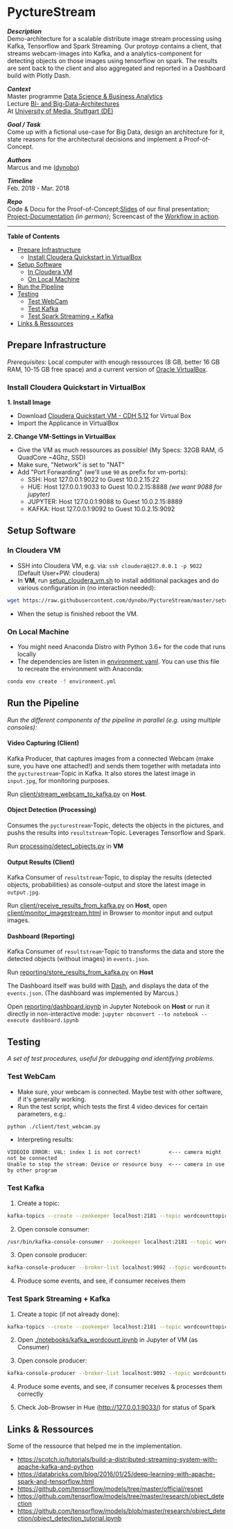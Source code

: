 # PyctureStream

***Description***<br>
Demo-architecture for a scalable distribute image stream processing using Kafka, Tensorflow and Spark Streaming. Our protoyp contains a client, that streams webcam-images into Kafka, and a analytics-component for detecting objects on those images using tensorflow on spark. The results are sent back to the client and also aggregated and reported in a Dashboard build with Plotly Dash.

***Context***<br>
Master programme [Data Science & Business Analytics](https://www.hdm-stuttgart.de/ds/de/)<br>Lecture [ BI- and Big-Data-Architectures](https://www.hdm-stuttgart.de/ds/de/weiterbildung/modul_09/)<br>At [University of Media, Stuttgart (DE)](https://www.hdm-stuttgart.de/)

***Goal / Task***<br>
Come up with a fictional use-case for Big Data, design an architecture for it, state reasons for the architectural decisions and implement a Proof-of-Concept.

***Authors***<br>
Marcus and me ([dynobo](https://github.com/dynobo))

***Timeline***<br>
Feb. 2018 - Mar. 2018

***Repo***<br>
 Code & Docu for the Proof-of-Concept;[Slides](slides.pdf) of our final presentation; [Project-Documentation](documentation.pdf) *(in german)*; Screencast of the [Workflow in action](poc_in_action.mkv).

----

 **Table of Contents**

<!-- TOC depthFrom:2 depthTo:3 withLinks:1 updateOnSave:1 orderedList:0 -->

- [Prepare Infrastructure](#prepare-infrastructure)
	- [Install Cloudera Quickstart in VirtualBox](#install-cloudera-quickstart-in-virtualbox)
- [Setup Software](#setup-software)
	- [In Cloudera VM](#in-cloudera-vm)
	- [On Local Machine](#on-local-machine)
- [Run the Pipeline](#run-the-pipeline)
- [Testing](#testing)
	- [Test WebCam](#test-webcam)
	- [Test Kafka](#test-kafka)
	- [Test Spark Streaming + Kafka](#test-spark-streaming-kafka)
- [Links & Ressources](#links-ressources)

<!-- /TOC -->

## Prepare Infrastructure
*Prerequisites:* Local computer with enough ressources (8 GB, better 16 GB RAM, 10-15 GB free space) and a current version of [Oracle VirtualBox](https://www.virtualbox.org/).

### Install Cloudera Quickstart in VirtualBox
**1. Install Image**
- Download [Cloudera Quickstart VM - CDH 5.12](https://www.cloudera.com/downloads/quickstart_vms/5-12.html) for Virtual Box
- Import the Applicance in VirtualBox

**2. Change VM-Settings in VirtualBox**
- Give the VM as much ressources as possible! (My Specs: 32GB RAM, i5 QuadCore ~4Ghz, SSD)
- Make sure, "Network" is set to "NAT"
- Add "Port Forwarding" (we'll use `90` as prefix for vm-ports):
    - SSH: Host 127.0.0.1:9022 to Guest 10.0.2.15:22
    - HUE:  Host 127.0.0.1:9033 to Guest 10.0.2.15:8888 *(we want 9088 for jupyter)*
    - JUPYTER:  Host 127.0.0.1:9088 to Guest 10.0.2.15:8889
    - KAFKA:   Host 127.0.0.1:9092 to Guest 10.0.2.15:9092

## Setup Software

### In Cloudera VM
- SSH into Cloudera VM, e.g. via: `ssh cloudera@127.0.0.1 -p 9022` (Default User+PW: cloudera)
- In **VM**, run [setup_cloudera_vm.sh](setup_cloudera_vm.sh) to install additional packages and do various configuration in (no interaction needed):
```bash
wget https://raw.githubusercontent.com/dynobo/PyctureStream/master/setup_cloudera_vm.sh && chmod +x ./setup_cloudera_vm.sh && ./setup_cloudera_vm.sh
```

- When the setup is finished reboot the VM.

### On Local Machine
- You might need Anaconda Distro with Python 3.6+ for the code that runs locally
- The dependencies are listen in [environment.yaml](environment.yaml). You can use this file to recreate the environment with Anaconda:
```bash
conda env create -f environment.yml
```

## Run the Pipeline
*Run the different components of the pipeline in parallel (e.g. using multiple consoles):*

#### Video Capturing (Client)
Kafka Producer, that captures images from a connected Webcam (make sure, you have one attached!) and sends them together with metadata into the `pycturestream`-Topic in Kafka. It also stores the latest image in `input.jpg`, for monitoring purposes.

Run [client/stream_webcam_to_kafka.py](client/stream_webcam_to_kafka.py) on **Host**.

#### Object Detection (Processing)
Consumes the `pycturestream`-Topic, detects the objects in the pictures, and pushs the results into `resultstream`-Topic. Leverages Tensorflow and Spark.

Run [processing/detect_objects.py](processing/detect_objects.py) in **VM**

#### Output Results (Client)
Kafka Consumer of `resultstream`-Topic, to display the results (detected objects, probabilities) as console-output and store the latest image in `output.jpg`.

Run [client/receive_results_from_kafka.py](client/receive_results_from_kafka.py) on **Host**, open [client/monitor_imagestream.html](client/monitor_imagestream.html) in Browser to monitor input and output images.

#### Dashboard (Reporting)
Kafka Consumer of `resultstream`-Topic to transforms the data and store the detected objects (without images) in `events.json`.

Run [reporting/store_results_from_kafka.py](reporting/store_results_from_kafka.py) on **Host**

The Dashboard itself was build with [Dash](https://plot.ly/products/dash/), and displays the data of the `events.json`. (The dashboard was implemented by Marcus.)

Open [reporting/dashboard.ipynb](reporting/dashboard.ipynb) in Jupyter Notebook on **Host** or run it directly in non-interactive mode: `jupyter nbconvert --to notebook --execute dashboard.ipynb`


## Testing
*A set of test procedures, useful for debugging and identifying problems.*

### Test WebCam
- Make sure, your webcam is connected. Maybe test with other software, if it's generally working.
- Run the test script, which tests the first 4 video devices for certain parameters, e.g.:
```bash
python ./client/test_webcam.py
```
- Interpreting results:
```
VIDEOIO ERROR: V4L: index 1 is not correct!         <--- camera might not be connected
Unable to stop the stream: Device or resource busy  <--- camera in use by other program
```

### Test Kafka
1. Create a topic:
```bash
kafka-topics --create --zookeeper localhost:2181 --topic wordcounttopic --partitions 1 --replication-factor 1
```

2. Open console consumer:
```bash
/usr/bin/kafka-console-consumer --zookeeper localhost:2181 --topic wordcounttopic
```

3. Open console producer:
```bash
kafka-console-producer --broker-list localhost:9092 --topic wordcounttopic
```

4. Produce some events, and see, if consumer receives them

### Test Spark Streaming + Kafka

1. Create a topic (if not already done):
```bash
kafka-topics --create --zookeeper localhost:2181 --topic wordcounttopic --partitions 1 --replication-factor 1
```

2. Open [./notebooks/kafka_wordcount.ipynb](./notebooks/kafka_wordcount.ipynb) in Jupyter of VM (as Consumer)

3. Open console producer:
```bash
kafka-console-producer --broker-list localhost:9092 --topic wordcounttopic
```

4. Produce some events, and see, if consumer receives & processes them correctly

5. Check Job-Browser in Hue  (http://127.0.0.1:9033/) for status of Spark

## Links & Ressources
Some of the ressource that helped me in the implementation.
- https://scotch.io/tutorials/build-a-distributed-streaming-system-with-apache-kafka-and-python
- https://databricks.com/blog/2016/01/25/deep-learning-with-apache-spark-and-tensorflow.html
- https://github.com/tensorflow/models/tree/master/official/resnet
- https://github.com/tensorflow/models/tree/master/research/object_detection
- https://github.com/tensorflow/models/blob/master/research/object_detection/object_detection_tutorial.ipynb

